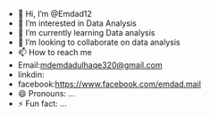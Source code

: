 - 👋 Hi, I’m @Emdad12
- 👀 I’m interested in Data Analysis
- 🌱 I’m currently learning Data analysis
- 💞️ I’m looking to collaborate on data analysis
- 📫 How to reach me
- Email:mdemdadulhaqe320@gmail.com
- linkdin:
- facebook:https://www.facebook.com/emdad.mail
- 😄 Pronouns: ...
- ⚡ Fun fact: ...

<!---
Emdad12/Emdad12 is a ✨ special ✨ repository because its `README.md` (this file) appears on your GitHub profile.
You can click the Preview link to take a look at your changes.
--->

